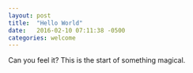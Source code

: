 ```yaml
---
layout: post
title:  "Hello World"
date:   2016-02-10 07:11:38 -0500
categories: welcome
---
```


Can you feel it? This is the start of something magical.
